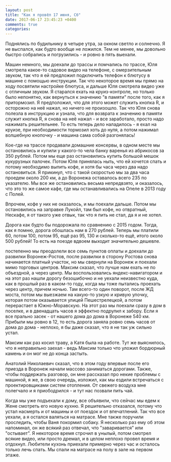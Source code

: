```yaml
---
layout: post
title: "Как я провёл 17 июня, Сб"
date: 2017-06-17 23:45:23 +0400
comments: true
categories: 
---
```

Поднялись по будильнику в четыре утра, за окном светло и солнечно. Я не выспался, как будто вообще не ложился. Тем не менее, мы довольно быстро собрались и погрузились - и ровно в пять выехали.

Машин немного, мы доехали до трассы и помчались по трассе, Юля смотрела какое-то садовое видео на телефоне, с омерзительным звуком, так что я ей предложил подключить телефон к блютусу в машине с помощью инструкции. Так что некоторое время мы прямо на ходу посвятили настройке блютуса, и дальше Юля смотрела видео уже с отличным звуком. Я старался ехать на круиз-контроле, но только было непонятно, как вернуться к значению "в памяти" после того, как я притормозил. Я предположил, что для этого может служить кнопка R, и осторожно на неё нажал, но ничего не произошло. Так что Юля снова полезла в инструкцию и узнала, что для возврата к значению в памяти служит кнопка R, я снова на неё нажал - и все заработало, просто надо нажимать решительнее. То есть теперь дело наладилось - я ехал на круизе, при необходимости тормозил хоть до нуля, а потом нажимал волшебную кнопочку - и машина сама собой разгонялась!

Кое-где на трассе продавали домашние консервы, в одном месте мы остановились и купили у какого-то чела банку варенья из абрикосов за 350 рублей. Потом мы еще раз остановились купить большой мешок кукурузных палочек. Потом Юля принялась ныть, что ей хочется спать и потому необходимо выпить кофе, и хотя бы часа через два надо остановиться. Я прикинул, что с такой скоростью мы за два часа проедем около 200 км, а до Воронежа оставалось всего 235 по указателю. Мы все же остановились весьма непредвзято, и оказалось, что это то же самое кафе, где мы останавливались на Опеле в 2013 году с Полей.

Впрочем, кофе у них не оказалось, и мы поехали дальше. Потом мы остановились на заправке Лукойл, там был кофе, но отвратный, Нескафе, я от такого уже отвык, так что я пить не стал, да я и не хотел.

Дорога как будто бы подорожала по сравнению с 2015 годом. Тогда, как я помню, дорога обошлась нам в 270 рублей. Теперь мы платили 60, потом 100, потом 95, ещё раз 95, 130 и сколько-то ещё, итого около 500 рублей! То есть на поезде вдвоем выходит значительно дешевле.

постепенно мы преодолели все семь пунктов оплаты и доехали до развилки Воронеж-Ростов, после развилки в сторону Ростова снова начинается платный участок, но мы свернули на Воронеж и поехали мимо торговых центров. Максим сказал, что лучше нам ехать не по объездной, а через центр. Мы воспользовались яндекс-навигатором и на этот раз нашли дорогу безошибочно и не уехали неизвестно куда, как в прошлый раз в каком-то году, когда мы тоже пытались проехать через центр, причем ночью. Там всего-то один поворот, после ЖД моста, потом мы выезжаем на какую-то узкую и кривую улочку, которая потом оказывается улицей Пешестрелецкой, а потом перерастает в Южно-Моравскую. На этот раз мы поехали сразу в дом в поселке, и в двенадцать часов я эффектно подрулил к забору. Если я все прально засек - от нашего дома до дома в Воронеже 540 км. Прибыли мы ровно в 12, то есть дорога заняла ровно семь часов от дома до дома - неплохо, я бы даже сказал, что я не так уж сильно устал.

Максим как раз косил траву, а Катя была на работе. Тут же выяснилось, что я неправильно заехал - ведь Максим только что уложил бордюрный камень и он мог не до конца застыть.


Анатолий Николаевич сказал, что в этом году впервые после его приезда в Воронеж начали массово заниматься дорогами. Также, чтобы поддержать разговор, он мне рассказал про некие проблемы с машиной, я же, в свою очередь, изложил, как мы ездили встречаться с проектировщиками систем отопления. От свежего воздуха мне полегчало и я приободрился - и тут нас позвали пить чай.

Когда мы уже подъехали к дому, все объявили, что сейчас мы едем к Жене смотреть его новую кухню. Я решительно отказался, потому что устал насмерть и от машины и от поездок и от впечатлений. Так что все уехали, а я остался валяться на матрасе. Мне также поручили проследить, чтобы Ваня покормил собаку. Я несколько раз ему об этом напоминал, он же всякий раз отвечал, что "заваривается" или "остывает". Я некоторое время строчил в унылый, потом смотрел всякие видео, или просто дремал, и в целом неплохо провел время и отдохнул. Любители кухонь приехали примерно через час и осталось только лечь спать. Мы спали на матрасе на полу в зале на первом этаже.